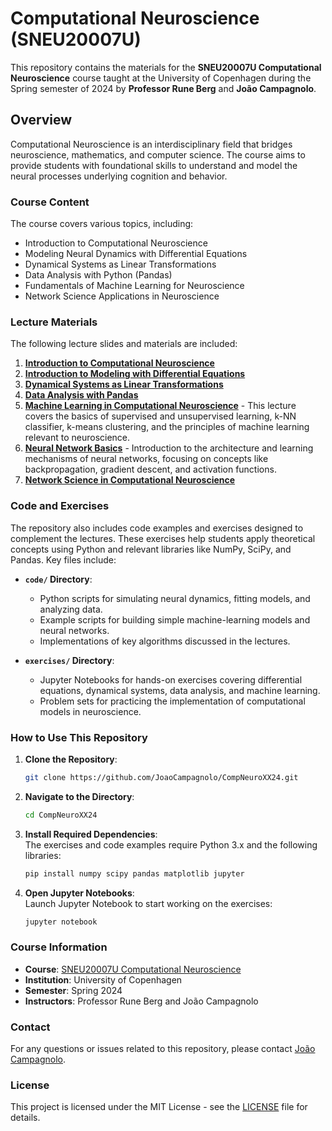 # Computational Neuroscience (SNEU20007U)

This repository contains the materials for the **SNEU20007U Computational Neuroscience** course taught at the University of Copenhagen during the Spring semester of 2024 by **Professor Rune Berg** and **João Campagnolo**.

## Overview

Computational Neuroscience is an interdisciplinary field that bridges neuroscience, mathematics, and computer science. The course aims to provide students with foundational skills to understand and model the neural processes underlying cognition and behavior.

### Course Content

The course covers various topics, including:

- Introduction to Computational Neuroscience
- Modeling Neural Dynamics with Differential Equations
- Dynamical Systems as Linear Transformations
- Data Analysis with Python (Pandas)
- Fundamentals of Machine Learning for Neuroscience
- Network Science Applications in Neuroscience

### Lecture Materials

The following lecture slides and materials are included:

1. **[Introduction to Computational Neuroscience](slides/What%20is%20computational%20neuroscience_%20%E2%80%94%20Computational%20Neuroscience.pdf)**
2. **[Introduction to Modeling with Differential Equations](slides/2.1.%20Introduction%20modelling%20with%20differential%20equations%20—%20Computational%20Neuroscience.pdf)**
3. **[Dynamical Systems as Linear Transformations](slides/2.2.%20Dynamical%20systems%20as%20Linear%20Transformations%20—%20Computational%20Neuroscience.pdf)**
4. **[Data Analysis with Pandas](slides/4.1.%20Introduction%20to%20Data%20Analysis%20with%20Pandas%20—%20Computational%20Neuroscience.pdf)**
5. **[Machine Learning in Computational Neuroscience](slides/4.2.%20Machine%20Learning%20—%20Computational%20Neuroscience.pdf)** - This lecture covers the basics of supervised and unsupervised learning, k-NN classifier, k-means clustering, and the principles of machine learning relevant to neuroscience.
6. **[Neural Network Basics](slides/CompNeuro_NN_Basics.pptx)** - Introduction to the architecture and learning mechanisms of neural networks, focusing on concepts like backpropagation, gradient descent, and activation functions.
7. **[Network Science in Computational Neuroscience](slides/5.1.%20Network%20science%20—%20Computational%20Neuroscience.pdf)**

### Code and Exercises

The repository also includes code examples and exercises designed to complement the lectures. These exercises help students apply theoretical concepts using Python and relevant libraries like NumPy, SciPy, and Pandas. Key files include:

- **`code/` Directory**:
  - Python scripts for simulating neural dynamics, fitting models, and analyzing data.
  - Example scripts for building simple machine-learning models and neural networks.
  - Implementations of key algorithms discussed in the lectures.

- **`exercises/` Directory**:
  - Jupyter Notebooks for hands-on exercises covering differential equations, dynamical systems, data analysis, and machine learning.
  - Problem sets for practicing the implementation of computational models in neuroscience.

### How to Use This Repository

1. **Clone the Repository**:
   ```bash
   git clone https://github.com/JoaoCampagnolo/CompNeuroXX24.git
   
2. **Navigate to the Directory**:
   ```bash
   cd CompNeuroXX24

3. **Install Required Dependencies**:  
   The exercises and code examples require Python 3.x and the following libraries:

   ```bash
   pip install numpy scipy pandas matplotlib jupyter

4. **Open Jupyter Notebooks**:  
   Launch Jupyter Notebook to start working on the exercises:

   ```bash
   jupyter notebook

### Course Information

- **Course**: [SNEU20007U Computational Neuroscience](https://kurser.ku.dk/course/sneu20007u/)
- **Institution**: University of Copenhagen
- **Semester**: Spring 2024
- **Instructors**: Professor Rune Berg and João Campagnolo

### Contact

For any questions or issues related to this repository, please contact [João Campagnolo](jhc2309@gmail.com).

### License

This project is licensed under the MIT License - see the [LICENSE](LICENSE) file for details.
